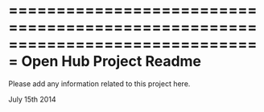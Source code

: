 ===============================================================================
Open Hub Project Readme 
===============================================================================

Please add any information related to this project here.

July 15th 2014




